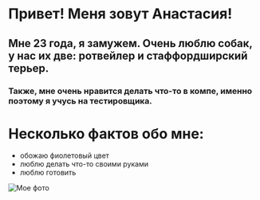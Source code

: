 # Привет! Меня зовут Анастасия!
## Мне 23 года, я замужем. Очень люблю собак, у нас их две: ротвейлер и стаффордширский терьер.
### Также, мне очень нравится делать что-то в компе, именно поэтому я учусь на тестировщика.

# Несколько фактов обо мне:
- обожаю фиолетовый цвет
- люблю делать что-то своими руками
- люблю готовить

![Мое фото](https://github.com/AnastasiaMurz/about-me/assets/135687712/ceb22212-0d20-4159-bfa1-1db50db3eea6)
